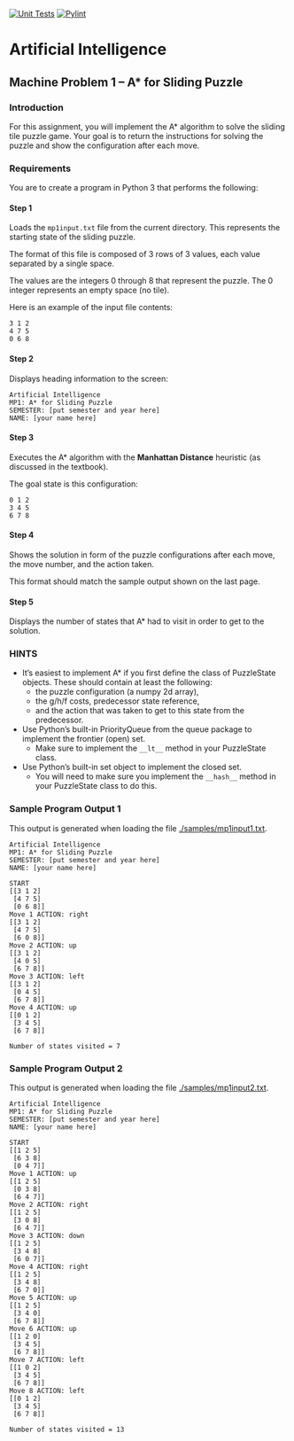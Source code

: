 [![Unit Tests](https://github.com/amajor/artificial-intelligence-machine-problem-1/actions/workflows/python-test.yml/badge.svg)](https://github.com/amajor/artificial-intelligence-machine-problem-1/actions/workflows/python-test.yml)
[![Pylint](https://github.com/amajor/artificial-intelligence-machine-problem-1/actions/workflows/pylint.yml/badge.svg)](https://github.com/amajor/artificial-intelligence-machine-problem-1/actions/workflows/pylint.yml)

# Artificial Intelligence 
## Machine Problem 1 – A* for Sliding Puzzle

### Introduction
For this assignment, you will implement the A* algorithm to solve the sliding tile puzzle game. 
Your goal is to return the instructions for solving the puzzle and show the configuration after each move.

### Requirements
You are to create a program in Python 3 that performs the following:

#### Step 1
Loads the `mp1input.txt` file from the current directory. This represents the starting state of the sliding puzzle.

The format of this file is composed of 3 rows of 3 values, each value separated by a single space. 

The values are the integers 0 through 8 that represent the puzzle. The 0 integer represents an empty space (no tile). 

Here is an example of the input file contents: 
```
3 1 2
4 7 5
0 6 8
```

#### Step 2
Displays heading information to the screen: 

```shell
Artificial Intelligence
MP1: A* for Sliding Puzzle
SEMESTER: [put semester and year here]
NAME: [your name here]
```

#### Step 3
Executes the A* algorithm with the **Manhattan Distance** heuristic (as discussed in the textbook). 

The goal state is this configuration:

```shell
0 1 2
3 4 5
6 7 8
```

#### Step 4
Shows the solution in form of the puzzle configurations after each move, the move number, and the action taken.

This format should match the sample output shown on the last page.

#### Step 5
Displays the number of states that A* had to visit in order to get to the solution.

### HINTS
- It’s easiest to implement A* if you first define the class of PuzzleState objects. These should contain at least the following: 
    - the puzzle configuration (a numpy 2d array), 
    - the g/h/f costs, predecessor state reference, 
    - and the action that was taken to get to this state from the predecessor.
- Use Python’s built-in PriorityQueue from the queue package to implement the frontier (open) set. 
  - Make sure to implement the `__lt__` method in your PuzzleState class.
- Use Python’s built-in set object to implement the closed set. 
  - You will need to make sure you implement the `__hash__` method in your PuzzleState class to do this.

### Sample Program Output 1

This output is generated when loading the file [./samples/mp1input1.txt](https://github.com/amajor/artificial-intelligence-machine-problem-1/blob/main/samples/mp1input1.txt).

```
Artificial Intelligence
MP1: A* for Sliding Puzzle
SEMESTER: [put semester and year here]
NAME: [your name here]

START
[[3 1 2]
 [4 7 5]
 [0 6 8]]
Move 1 ACTION: right
[[3 1 2]
 [4 7 5]
 [6 0 8]]
Move 2 ACTION: up
[[3 1 2]
 [4 0 5]
 [6 7 8]]
Move 3 ACTION: left
[[3 1 2]
 [0 4 5]
 [6 7 8]]
Move 4 ACTION: up
[[0 1 2]
 [3 4 5]
 [6 7 8]]

Number of states visited = 7
```

### Sample Program Output 2

This output is generated when loading the file [./samples/mp1input2.txt](https://github.com/amajor/artificial-intelligence-machine-problem-1/blob/main/samples/mp1input2.txt).

```
Artificial Intelligence
MP1: A* for Sliding Puzzle
SEMESTER: [put semester and year here]
NAME: [your name here]

START
[[1 2 5]
 [6 3 8]
 [0 4 7]]
Move 1 ACTION: up
[[1 2 5]
 [0 3 8]
 [6 4 7]]
Move 2 ACTION: right
[[1 2 5]
 [3 0 8]
 [6 4 7]]
Move 3 ACTION: down
[[1 2 5]
 [3 4 8]
 [6 0 7]]
Move 4 ACTION: right
[[1 2 5]
 [3 4 8]
 [6 7 0]]
Move 5 ACTION: up
[[1 2 5]
 [3 4 0]
 [6 7 8]]
Move 6 ACTION: up
[[1 2 0]
 [3 4 5]
 [6 7 8]]
Move 7 ACTION: left
[[1 0 2]
 [3 4 5]
 [6 7 8]]
Move 8 ACTION: left
[[0 1 2]
 [3 4 5]
 [6 7 8]]

Number of states visited = 13
```
